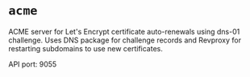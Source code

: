 # `acme`

ACME server for Let's Encrypt certificate auto-renewals using dns-01 challenge. Uses DNS package for challenge records and Revproxy for restarting subdomains to use new certificates.

API port: 9055
